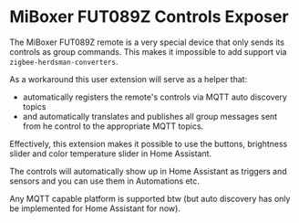 # MiBoxer FUT089Z Controls Exposer

The MiBoxer FUT089Z remote is a very special device that only sends its controls as group commands. This makes it impossible to add support via `zigbee-herdsman-converters`.

As a workaround this user extension will serve as a helper that:

- automatically registers the remote's controls via MQTT auto discovery topics
- and automatically translates and publishes all group messages sent from he control to the appropriate MQTT topics.

Effectively, this extension makes it possible to use the buttons, brightness slider and color temperature slider in Home Assistant. 

The controls will automatically show up in Home Assistant as triggers and sensors and you can use them in Automations etc.

Any MQTT capable platform is supported btw (but auto discovery has only be implemented for Home Assistant for now).
